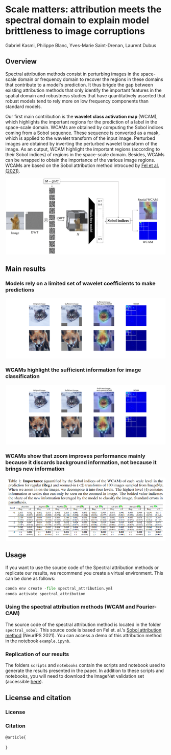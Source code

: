 # Scale matters: attribution meets the spectral domain to explain model brittleness to image corruptions

Gabriel Kasmi, Philippe Blanc, Yves-Marie Saint-Drenan, Laurent Dubus

## Overview 

Spectral attribution methods consist in perturbing images in the space-scale domain or frequency domain to recover the regions in these domains that contribute to a model's prediction. It thus brigde the gap between existing attribution methods that only identify the important features in the spatial domain and robustness studies that have quantitatively asserted that robust models tend to rely more on low frequency components than standard models. 

Our first main contribution is the <b> wavelet class activation map </b> (WCAM), which highlights the important regions for the prediction of a label in the space-scale domain. WCAMs are obtained by computing the Sobol indices coming from a Sobol sequence. These sequence is converted as a mask, which is applied to the wavelet transform of the input image. Perturbed images are obtained by inverting the perturbed wavelet transform of the image. As an output, WCAM highlight the important regions (according to their Sobol indices) of regions in the space-scale domain. Besides, WCAMs can be wrapped to obtain the importance of the various image regions. WCAMs are based on the Sobol attribution method introcued by [Fel et al. (2021)](https://openreview.net/forum?id=hA-PHQGOjqQ).

<p align="center">
<img src="https://github.com/gabrielkasmi/spectral-attribution/blob/main/assets/flowchart-wcam.png" width=500px>
</p>

## Main results

### Models rely on a limited set of wavelet coefficients to make predictions

<p align="center">
<img src="https://github.com/gabrielkasmi/spectral-attribution/blob/main/assets/reconstruction-sufficient-2-1.png" width=500px>
</p>


### WCAMs highlight the sufficient information for image classification 

<p align="center">
<img src="https://github.com/gabrielkasmi/spectral-attribution/blob/main/assets/reconstruction-sufficient-2-1.png" width=500px>
</p>

### WCAMs show that zoom improves performance mainly because it discards background information, not because it brings new information

<p align="center">
<img src="https://github.com/gabrielkasmi/spectral-attribution/blob/main/assets/table.png" width=500px>
</p>


## Usage

If you want to use the source code of the Spectral attribution methods or replicate our results, we recommend you create a virtual environment. This can be done as follows:

```python
conda env create -file spectral_attribution.yml
conda activate spectral_attribution
```

### Using the spectral attribution methods (WCAM and Fourier-CAM)

The source code of the spectral attribution method is located in the folder `spectral_sobol`. This source code is based on Fel et. al.'s [Sobol attribution method](https://proceedings.neurips.cc/paper/2021/hash/da94cbeff56cfda50785df477941308b-Abstract.html) (NeurIPS 2021). You can access a demo of this attribution method in the notebook `example.ipynb`.

### Replication of our results

The folders `scripts` and `notebooks` contain the scripts and notebook used to generate the results presented in the paper. In addition to these scripts and notebooks, you will need to download the ImageNet validation set (accessible [here](https://www.image-net.org/download.php)).

## License and citation 

### License

### Citation

```
@article{

}
```
